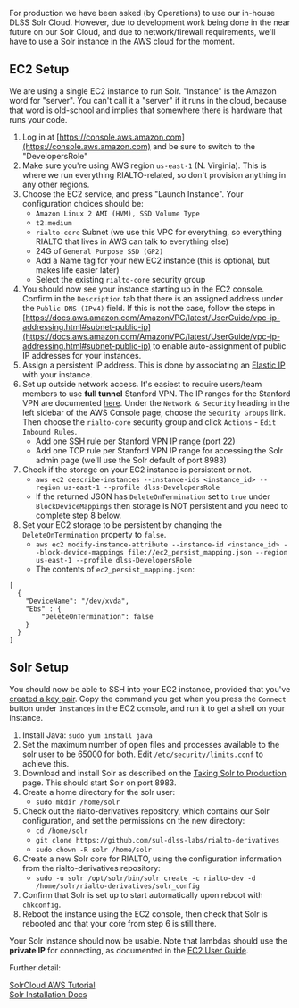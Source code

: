 For production we have been asked (by Operations) to use our in-house DLSS Solr Cloud. However, due to development work being done in the near future on our Solr Cloud, and due to network/firewall requirements, we'll have to use a Solr instance in the AWS cloud for the moment.

## EC2 Setup

We are using a single EC2 instance to run Solr. "Instance" is the Amazon word for "server". You can't call it a "server" if it runs in the cloud, because that word is old-school and implies that somewhere there is hardware that runs your code.

1. Log in at [https://console.aws.amazon.com](https://console.aws.amazon.com) and be sure to switch to the "DevelopersRole"
2. Make sure you're using AWS region `us-east-1` (N. Virginia). This is where we run everything RIALTO-related, so don't provision anything in any other regions.
3. Choose the EC2 service, and press "Launch Instance". Your configuration choices should be:
   * `Amazon Linux 2 AMI (HVM), SSD Volume Type`
   * `t2.medium`
   * `rialto-core` Subnet (we use this VPC for everything, so everything RIALTO that lives in AWS can talk to everything else)
   * 24G of `General Purpose SSD (GP2)`
   * Add a Name tag for your new EC2 instance (this is optional, but makes life easier later)
   * Select the existing `rialto-core` security group
4. You should now see your instance starting up in the EC2 console. Confirm in the `Description` tab that there is an assigned address under the `Public DNS (IPv4)` field. If this is not the case, follow the steps in [https://docs.aws.amazon.com/AmazonVPC/latest/UserGuide/vpc-ip-addressing.html#subnet-public-ip](https://docs.aws.amazon.com/AmazonVPC/latest/UserGuide/vpc-ip-addressing.html#subnet-public-ip) to enable auto-assignment of public IP addresses for your instances.
5. Assign a persistent IP address. This is done by associating an [Elastic IP](https://docs.aws.amazon.com/AWSEC2/latest/UserGuide/using-instance-addressing.html#ip-addressing-eips) with your instance.
6. Set up outside network access. It's easiest to require users/team members to use **full tunnel** Stanford VPN. The IP ranges for the Stanford VPN are documented [here](https://uit.stanford.edu/guide/lna/network-numbers). Under the `Network & Security` heading in the left sidebar of the AWS Console page, choose the `Security Groups` link. Then choose the `rialto-core` security group and click `Actions` - `Edit Inbound Rules`.
   * Add one SSH rule per Stanford VPN IP range (port 22)
   * Add one TCP rule per Stanford VPN IP range for accessing the Solr admin page (we'll use the Solr default of port 8983)
7. Check if the storage on your EC2 instance is persistent or not.
   * `aws ec2 describe-instances --instance-ids <instance_id> --region us-east-1 --profile dlss-DevelopersRole`
   * If the returned JSON has `DeleteOnTermination` set to `true` under `BlockDeviceMappings` then storage is NOT persistent and you need to complete step 8 below.
8. Set your EC2 storage to be persistent by changing the `DeleteOnTermination` property to `false`.
   *  `aws ec2 modify-instance-attribute --instance-id <instance_id> --block-device-mappings file://ec2_persist_mapping.json --region us-east-1 --profile dlss-DevelopersRole`
   * The contents of `ec2_persist_mapping.json`: 
```
[
  {
    "DeviceName": "/dev/xvda",
    "Ebs" : {
        "DeleteOnTermination": false
    }
  }
]
```

## Solr Setup

You should now be able to SSH into your EC2 instance, provided that you've [created a key pair](https://docs.aws.amazon.com/AWSEC2/latest/UserGuide/ec2-key-pairs.html). Copy the command you get when you press the `Connect` button under `Instances` in the EC2 console, and run it to get a shell on your instance.

1. Install Java: `sudo yum install java`
2. Set the maximum number of open files and processes available to the solr user to be 65000 for both. Edit `/etc/security/limits.conf` to achieve this.
3. Download and install Solr as described on the [Taking Solr to Production](https://lucene.apache.org/solr/guide/7_4/taking-solr-to-production.html#run-the-solr-installation-script) page. This should start Solr on port 8983.
4. Create a home directory for the solr user:
   * `sudo mkdir /home/solr`
5. Check out the rialto-derivatives repository, which contains our Solr configuration, and set the permissions on the new directory:
   * `cd /home/solr`
   * `git clone https://github.com/sul-dlss-labs/rialto-derivatives`
   * `sudo chown -R solr /home/solr`
6. Create a new Solr core for RIALTO, using the configuration information from the rialto-derivatives repository:
   * `sudo -u solr /opt/solr/bin/solr create -c rialto-dev -d /home/solr/rialto-derivatives/solr_config`
7. Confirm that Solr is set up to start automatically upon reboot with `chkconfig`.
8. Reboot the instance using the EC2 console, then check that Solr is rebooted and that your core from step 6 is still there.

Your Solr instance should now be usable. Note that lambdas should use the **private IP** for connecting, as documented in the [EC2 User Guide](https://docs.aws.amazon.com/AWSEC2/latest/UserGuide/using-instance-addressing.html#concepts-private-addresses).

Further detail:

[SolrCloud AWS Tutorial](https://lucene.apache.org/solr/guide/7_4/aws-solrcloud-tutorial.html)<br/>
[Solr Installation Docs](https://lucene.apache.org/solr/guide/7_4/installing-solr.html)

